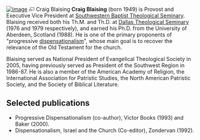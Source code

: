 [![image](images/thumb/a/a3/Blaising.jpg/160px-Blaising.jpg)](http://www.theopedia.com/File:Blaising.jpg)
[![image](data:image/png;base64,iVBORw0KGgoAAAANSUhEUgAAAA8AAAALCAAAAACFLIiAAAAAAnRSTlMA/1uRIrUAAABPSURBVAjXY/j///+5vXDwjAHIr26ZAgXZe8H8a/+hoIcw/9nevdVL9+79DuPvzQYZFPUezu8BMZLXgkExnD8HAu6hqv//n+HZVjD4DuUDAKlChD3fj6aPAAAAAElFTkSuQmCC)](http://www.theopedia.com/File:Blaising.jpg "Enlarge")
Craig Blaising
**Craig Blaising** (born 1949) is Provost and Executive Vice
President at
[Southwestern Baptist Theological Seminary](Southwestern_Baptist_Theological_Seminary "Southwestern Baptist Theological Seminary").
Blaising received both his Th.M. and Th.D. at
[Dallas Theological Seminary](Dallas_Theological_Seminary "Dallas Theological Seminary")
(1976 and 1979 respectively), and earned his Ph.D. from the
University of Aberdeen, Scotland (1988). He is one of the primary
proponents of "progressive
[dispensationalism](Dispensationalism "Dispensationalism")", whose
main goal is to recover the relevance of the Old Testament for the
church.

Blaising served as National President of Evangelical Theological
Society in 2005, having previously served as President of the
Southwest Region in 1986-87. He is also a member of the American
Academy of Religion, the International Association for Patristic
Studies, the North American Patristic Society, and the Society of
Biblical Literature.

## Selected publications

-   Progressive Dispensationalism (co-author), Victor Books (1993)
    and Baker (2000).
-   Dispensationalism, Israel and the Church (Co-editor), Zondervan
    (1992).



